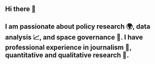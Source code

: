 Hi there 👋
---
I am passionate about policy research 🌍, data analysis 📈, and space governance 🚀. I have professional experience in journalism 📰, quantitative and qualitative research 🧠.
---
<!--
**sln99/sln99** is a ✨ _special_ ✨ repository because its `README.md` (this file) appears on your GitHub profile.

Here are some ideas to get you started:

- 🔭 I’m currently working on ...
- 🌱 I’m currently learning ...
- 👯 I’m looking to collaborate on ...
- 🤔 I’m looking for help with ...
- 💬 Ask me about ...
- 📫 How to reach me: ...
- 😄 Pronouns: ...
- ⚡ Fun fact: ...
-->
